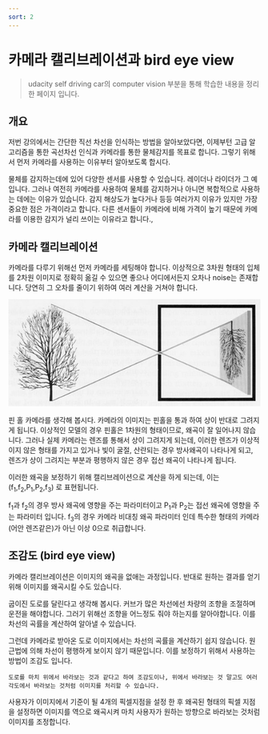 ```yaml
---
sort: 2
---
```


# 카메라 캘리브레이션과 bird eye view

> udacity self driving car의 computer vision 부분을 통해 학습한 내용을 정리한 페이지 입니다.

## 개요
저번 강의에서는 간단한 직선 차선을 인식하는 방법을 알아보았다면, 이제부턴 고급 알고리즘을 통한 곡선차선 인식과 카메라를 통한 물체감지를 목표로 합니다. 그렇기 위해서 먼저 카메라를 사용하는 이유부터 알아보도록 합시다.

물체를 감지하는데에 있어 다양한 센서를 사용할 수 있습니다. 레이더나 라이더가 그 예입니다. 그러나 여전히 카메라를 사용하여 물체를 감지하거나 아니면 복합적으로 사용하는 데에는 이유가 있습니다. 감지 해상도가 높다거나 등등 여러가지 이유가 있지만 가장 중요한 점은 가격이라고 합니다. 다른 센서들이 카메라에 비해 가격이 높기 때문에 카메라를 이용한 감지가 널리 쓰이는 이유라고 합니다.,

## 카메라 캘리브레이션

카메라를 다루기 위해선 먼저 카메라를 세팅해야 합니다. 이상적으로 3차원 형태의 입체를 2차원 이미지로 정확히 옮길 수 있으면 좋으나 어디에서든지 오차나 noise는 존재합니다. 당연히 그 오차를 줄이기 위하여 여러 계산을 거쳐야 합니다.

<img src="/computervision/config/핀홀.jpeg"  >

핀 홀 카메라를 생각해 봅시다. 카메라의 이미지는 핀홀을 통과 하여 상이 반대로 그려지게 됩니다. 이상적인 모델의 경우 핀홀은 1차원의 형태이므로, 왜곡이 잘 일어나지 않습니다. 그러나 실제 카메라는 렌즈를 통해서 상이 그려지게 되는데, 이러한 렌즈가 이상적이지 않은 형태를 가지고 있거나 빛이 굴절, 산란되는 경우 방사왜곡이 나타나게 되고, 렌즈가 상이 그려지는 부분과 평행하지 않은 경우 접선 왜곡이 나타나게 됩니다. 

이러한 왜곡을 보정하기 위해 캘리브레이션으로 계산을 하게 되는데, 이는 (f<sub>1</sub>,f<sub>2</sub>,P<sub>1</sub>,P<sub>2</sub>,f<sub>3</sub>) 로 표현됩니다.

f<sub>1</sub>과 f<sub>2</sub>의 경우 방사 왜곡에 영향을 주는 파라미터이고 P<sub>1</sub>과 P<sub>2</sub>는 접선 왜곡에 영향을 주는 파라미터 입니다. f<sub>3</sub>의 경우 카메라 비대칭 왜곡 파라미터 인데 특수한 형태의 카메라 (어안 렌즈같은)가 아닌 이상 0으로 취급합니다.



## 조감도 (bird eye view)

카메라 캘리브레이션은 이미지의 왜곡을 없애는 과정입니다. 반대로 원하는 결과를 얻기위해 이미지를 왜곡시킬 수도 있습니다.

굽이진 도로를 달린다고 생각해 봅시다. 커브가 많은 차선에선 차량의 조향을 조절하며 운전을 해야합니다. 그러기 위해선 조향을 어느정도 줘야 하는지를 알아야합니다. 이를 차선의 곡률을 계산하여 알아낼 수 있습니다.

그런데 카메라로 받아온 도로 이미지에서는 차선의 곡률을 계산하기 쉽지 않습니다. 원근법에 의해 차선이 평행하게 보이지 않기 때문입니다. 이를 보정하기 위해서 사용하는 방법이 조감도 입니다.
```note
도로를 마치 위에서 바라보는 것과 같다고 하여 조감도이나, 위에서 바라보는 것 말고도 여러 각도에서 바라보는 것처럼 이미지를 처리할 수 있습니다.
```

사용자가 이미지에서 기준이 될 4개의 픽셀지점을 설정 한 후 왜곡된 형태의 픽셀 지점을 설정하면 이미지를 역으로 왜곡시켜 마치 사용자가 원하는 방향으로 바라보는 것처럼 이미지를 조정합니다. 
